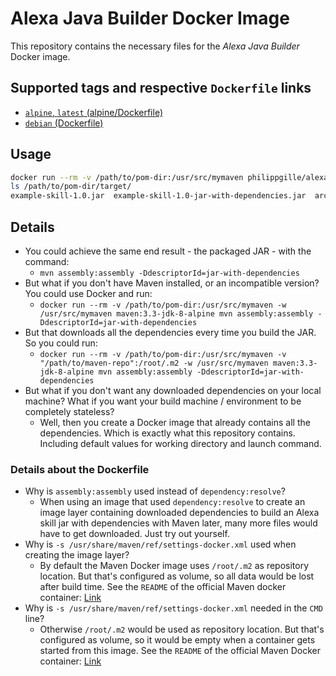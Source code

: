 **Alexa Java Builder** Docker Image
===================================

This repository contains the necessary files for the *Alexa Java Builder* Docker image.

Supported tags and respective `Dockerfile` links
------------------------------------------------

- [`alpine`, `latest` (alpine/Dockerfile)](https://github.com/philippgille/docker-alexa-java-builder/blob/master/alpine/Dockerfile)
- [`debian` (Dockerfile)](https://github.com/philippgille/docker-alexa-java-builder/blob/master/Dockerfile)

Usage
-----

```bash
docker run --rm -v /path/to/pom-dir:/usr/src/mymaven philippgille/alexa-java-builder
ls /path/to/pom-dir/target/
example-skill-1.0.jar  example-skill-1.0-jar-with-dependencies.jar  archive-tmp  classes  generated-sources  maven-archiver  maven-status
```

Details
-------

- You could achieve the same end result - the packaged JAR - with the command:
    - `mvn assembly:assembly -DdescriptorId=jar-with-dependencies`
- But what if you don't have Maven installed, or an incompatible version? You could use Docker and run:
    - `docker run --rm -v /path/to/pom-dir:/usr/src/mymaven -w /usr/src/mymaven maven:3.3-jdk-8-alpine mvn assembly:assembly -DdescriptorId=jar-with-dependencies`
- But that downloads all the dependencies every time you build the JAR. So you could run:
    - `docker run --rm -v /path/to/pom-dir:/usr/src/mymaven -v "/path/to/maven-repo":/root/.m2 -w /usr/src/mymaven maven:3.3-jdk-8-alpine mvn assembly:assembly -DdescriptorId=jar-with-dependencies`
- But what if you don't want any downloaded dependencies on your local machine? What if you want your build machine / environment to be completely stateless?
    - Well, then you create a Docker image that already contains all the dependencies. Which is exactly what this repository contains. Including default values for working directory and launch command.

### Details about the Dockerfile

- Why is `assembly:assembly` used instead of `dependency:resolve`?
    - When using an image that used `dependency:resolve` to create an image layer containing downloaded dependencies to build an Alexa skill jar with dependencies with Maven later, many more files would have to get downloaded. Just try out yourself.
- Why is `-s /usr/share/maven/ref/settings-docker.xml` used when creating the image layer?
    - By default the Maven Docker image uses `/root/.m2` as repository location. But that's configured as volume, so all data would be lost after build time. See the `README` of the official Maven docker container: [Link](https://github.com/carlossg/docker-maven/blob/master/README.md)
- Why is `-s /usr/share/maven/ref/settings-docker.xml` needed in the `CMD` line?
    - Otherwise `/root/.m2` would be used as repository location. But that's configured as volume, so it would be empty when a container gets started from this image. See the `README` of the official Maven Docker container: [Link](https://github.com/carlossg/docker-maven/blob/master/README.md)